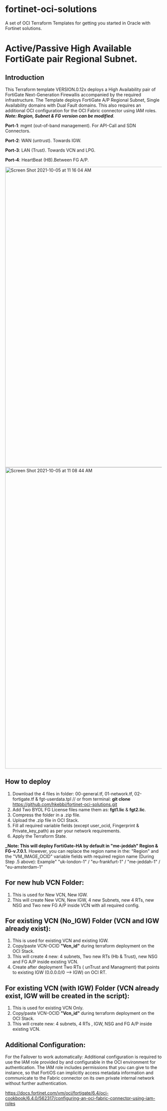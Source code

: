 # fortinet-oci-solutions
A set of OCI Terraform Templates for getting you started in Oracle with Fortinet solutions.

# Active/Passive High Available FortiGate pair Regional Subnet.

## Introduction
This Terraform template VERSION.0.12x deploys a High Availability pair of FortiGate Next-Generation Firewallis accompanied by the required infrastructure.
The Template deploys FortiGate A/P Regional Subnet, Single Availability domains with Dual Fault domains.
This also requires an additional OCI configuration for the OCI Fabric connector using IAM roles.
**_Note: Region, Subnet & FG version can be modified_**.

**Port-1**: mgmt (out-of-band management). For API-Call and SDN Connectors.

**Port-2**: WAN (untrust). Towards IGW.

**Port-3**: LAN (Trust). Towards VCN and LPG.

**Port-4**: HeartBeat (HB).Between FG A/P.

<img width="964" alt="Screen Shot 2021-10-05 at 11 16 04 AM" src="https://user-images.githubusercontent.com/64405031/135977322-443625dc-d516-4a06-a431-6cc7ab66948e.png">

<img width="967" alt="Screen Shot 2021-10-05 at 11 08 44 AM" src="https://user-images.githubusercontent.com/64405031/135976457-eebab16f-42c7-4029-bc12-00ec59951f52.png">

## How to deploy

1. Download the 4 files in folder: 00-general.tf, 01-network.tf, 02-fortigate.tf & fgt-userdata.tpl // or from  terminal: **git clone** https://github.com/hkebbi/fortinet-oci-solutions.git
2. Add Two BYOL FG License files name them as: **fgt1.lic**  &  **fgt2.lic**.
3. Compress the folder in a .zip file. 
4. Upload the .zip file in OCI Stack.
5. Fill all required variable fields (except user_ocid, Fingerprint & Private_key_path) as per your network requirements.  
6. Apply the Terraform State. 

**_Note: This will deploy FortiGate-HA by default in "me-jeddah" Region & FG-v.7.0.1.**
However, you can replace the region name in the: "Region" and the "VM_IMAGE_OCID" variable fields with required region name (During Step .5 above):
Example"  "uk-london-1" / "eu-frankfurt-1" / "me-jeddah-1" / "eu-amsterdam-1"

## For new hub VCN Folder:
1. This is used for New VCN, New IGW.
2. This will create New VCN, New IGW, 4 new Subnets, new 4 RTs, new NSG and Two new FG A/P inside VCN with all required config.

## For existing VCN (No_IGW) Folder (VCN and IGW already exist):
1. This is used for existing VCN and existing IGW.
2. Copy/paste VCN-OCID **"Vcn_id"** during terraform deployment on the OCI Stack.
3. This will create 4 new: 4 subnets, Two new RTs (Hb & Trust), new NSG and FG A/P inside existing VCN.
4. Create after deployment Two RTs ( unTrust and Managment) that points to existing IGW (0.0.0.0/0 --> IGW) on OCI RT.

## For existing VCN (with IGW) Folder (VCN already exist, IGW will be created in the script):
1. This is used for existing VCN Only.
2. Copy/paste VCN-OCID **"Vcn_id"** during terraform deployment on the OCI Stack.
3. This will create new: 4 subnets, 4 RTs , IGW, NSG and FG A/P inside existing VCN.


## Additional Configuration:
For the Failover to work automatically: Additional configuration is required to use the IAM role provided by and configurable in the OCI environment for authentication. The IAM role includes permissions that you can give to the instance, so that FortiOS can implicitly access metadata information and communicate to the Fabric connector on its own private internal network without further authentication.

https://docs.fortinet.com/vm/oci/fortigate/6.4/oci-cookbook/6.4.0/562317/configuring-an-oci-fabric-connector-using-iam-roles

